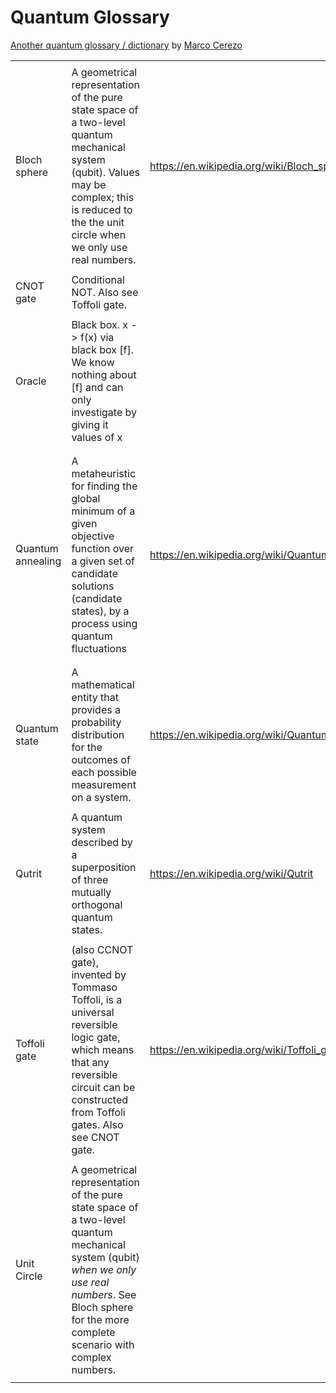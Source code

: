# Quantum Glossary

[Another quantum glossary / dictionary](https://entangledphysics.com/dictionary-of-qi-qc/) by [Marco Cerezo](http://en.gravatar.com/marcocerezo)

|                   |                                                              |                                                 |
| ----------------- | ------------------------------------------------------------ | ----------------------------------------------- |
|                   |                                                              |                                                 |
| Bloch sphere      | A geometrical  representation of the pure state space of a two-level quantum mechanical  system (qubit). Values may be complex; this is reduced to the the unit circle when we only use real numbers. | https://en.wikipedia.org/wiki/Bloch_sphere      |
|                   |                                                              |                                                 |
| CNOT gate         | Conditional NOT. Also see Toffoli gate.                      |                                                 |
|                   |                                                              |                                                 |
| Oracle            | Black box. x ->  f(x) via black box [f]. We know nothing about [f] and can only investigate by  giving it values of x |                                                 |
|                   |                                                              |                                                 |
|                   |                                                              |                                                 |
| Quantum annealing | A metaheuristic for finding the global  minimum of a given objective function over a given set of candidate solutions  (candidate states), by a process using quantum fluctuations | https://en.wikipedia.org/wiki/Quantum_annealing |
|                   |                                                              |                                                 |
|                   |                                                              |                                                 |
| Quantum state     | A mathematical  entity that provides a probability distribution for the outcomes of each  possible measurement on a system. | https://en.wikipedia.org/wiki/Quantum_state     |
|                   |                                                              |                                                 |
| Qutrit            | A quantum system described by a superposition of three mutually orthogonal quantum states. | https://en.wikipedia.org/wiki/Qutrit            |
|                   |                                                              |                                                 |
| Toffoli gate      | (also CCNOT gate),  invented by Tommaso Toffoli, is a universal reversible logic gate, which  means that any reversible circuit can be constructed from Toffoli gates. Also see CNOT gate. | https://en.wikipedia.org/wiki/Toffoli_gate      |
|                   |                                                              |                                                 |
| Unit Circle       | A geometrical  representation of the pure state space of a two-level quantum mechanical  system (qubit) *when we only use real numbers*. See Bloch sphere for the more complete scenario with complex numbers. |                                                 |
|                   |                                                              |                                                 |